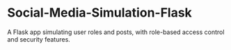 # Social-Media-Simulation-Flask
A Flask app simulating user roles and posts, with role-based access control and security features.
